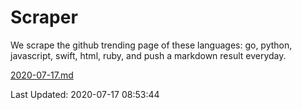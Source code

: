 # Scraper

We scrape the github trending page of these languages: go, python, javascript, swift, html, ruby, and push a markdown result everyday.

[2020-07-17.md](https://github.com/henson/Scraper/blob/master/2020-07-17.md)

Last Updated: 2020-07-17 08:53:44